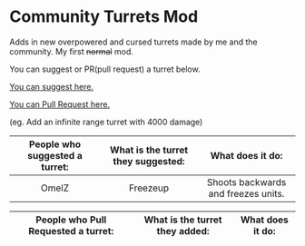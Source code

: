 # Community Turrets Mod

Adds in new overpowered and cursed turrets made by me and the community.
My first ~~normal~~ mod.


You can suggest or PR(pull request) a turret below.

[You can suggest here.](https://github.com/SMOLKEYS/communityturretsuggestions/issues/new/choose)

[You can Pull Request here.](https://github.com/SMOLKEYS/community-turrets/pulls)

(eg. Add an infinite range turret with 4000 damage)



|People who suggested a turret:|What is the turret they suggested:|What does it do:|
|:-----:|:-----:|:-----:|
OmelZ|Freezeup|Shoots backwards and freezes units.


|People who Pull Requested a turret:|What is the turret they added:|What does it do:|
|:-----:|:-----:|:-----:|
